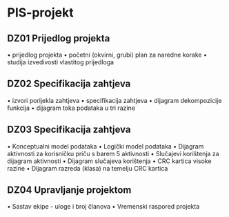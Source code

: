 # PIS-projekt

## DZ01 Prijedlog projekta

• prijedlog projekta
• početni (okvirni, grubi) plan za naredne korake
• studija izvedivosti vlastitog prijedloga

## DZ02 Specifikacija zahtjeva

• izvori porijekla zahtjeva
• specifikacija zahtjeva
• dijagram dekompozicije funkcija
• dijagram toka podataka u tri razine

## DZ03 Specifikacija zahtjeva

• Konceptualni model podataka
• Logički model podataka
• Dijagram aktivnosti za korisničku priču s barem 5 aktivnosti
• Slučajevi korištenja za dijagram aktivnosti
• Dijagram slučajeva korištenja
• CRC kartica visoke razine
• Dijagram razreda (klasa) na temelju CRC kartica

## DZ04 Upravljanje projektom

• Sastav ekipe - uloge i broj članova
• Vremenski raspored projekta 

